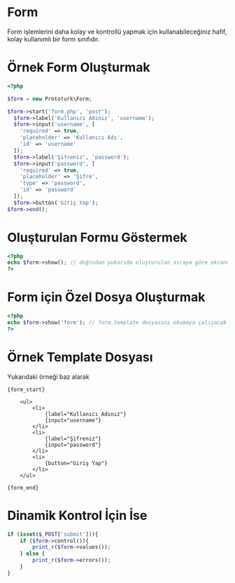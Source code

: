 # Form
Form işlemlerini daha kolay ve kontrollü yapmak için kullanabileceğiniz hafif, kolay kullanımlı bir form sınıfıdır.

# Örnek Form Oluşturmak
```php
<?php

$form = new Prototurk\Form;

$form->start('form.php', 'post');
  $form->label('Kullanıcı Adınız', 'username');
  $form->input('username', [
    'required' => true,
    'placeholder' => 'Kullanıcı Adı',
    'id' => 'username'
  ]);
  $form->label('Şifreniz', 'password');
  $form->input('password', [
    'required' => true,
    'placeholder' => 'Şifre',
    'type' => 'password',
    'id' => 'password'
  ]);
  $form->button('Giriş Yap');
$form->end();
```

# Oluşturulan Formu Göstermek
```php
<?php
echo $form->show(); // doğrudan yukarıda oluşturulan sıraya göre ekranda gösterir
?>
```

# Form için Özel Dosya Oluşturmak
```php
<?php
echo $form->show('form'); // form.template dosyasını okumaya çalışacak
?>
```

# Örnek Template Dosyası
Yukarıdaki örneği baz alarak
```
{form_start}

    <ul>
        <li>
            {label="Kullanıcı Adınız"}
            {input="username"}
        </li>
        <li>
            {label="Şifreniz"}
            {input="password"}
        </li>
        <li>
            {button="Giriş Yap"}
        </li>
    </ul>

{form_end}
```

# Dinamik Kontrol İçin İse
```php
if (isset($_POST['submit'])){
    if ($form->control()){
        print_r($form->values());
    } else {
        print_r($form->errors());
    }
}
```
